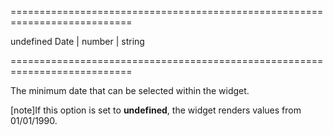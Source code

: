 <!--**
/*-------------------------------------------
    Auto-generated file. Do not modify.
-------------------------------------------

**-->
===========================================================================
<!--default-->undefined<!--/default-->
<!--type-->Date | number | string<!--/type-->
===========================================================================

<!--shortDescription-->
The minimum date that can be selected within the widget.
<!--/shortDescription-->

<!--fullDescription-->
[note]If this option is set to **undefined**, the widget renders values from 01/01/1990.


<!--/fullDescription-->